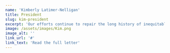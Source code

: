```yaml
---
name: 'Kimberly Latimer-Nelligan'
title: President
slug: kim-president
excerpt: 'Our efforts continue to repair the long history of inequitable systems and financial institutions excluding Black, Latino and other people and communities of color. I am pleased to share with you the progress we’ve made over the past year in redefining LIIF’s role in the community development ecosystem. In 2020, we set a goal to drive $5 billion in investments over the next decade to advance racial equity. Two years in, or 20% of the way, we are 26% there, having driven approximately $1.3 billion.'
image: /assets/images/Kim.png
image_alt: ''
link_url: '#'
link_text: 'Read the full letter'
---
```

